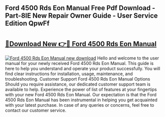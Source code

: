 ## Ford 4500 Rds Eon Manual Free Pdf Download - Part-8IE New Repair Owner Guide - User Service Edition QpwFf

# <h2><a href="http://bc54904.oget.top/?id=Ford+4500+Rds+Eon+Manual">🔗Download New 👉🔴 Ford 4500 Rds Eon Manual</a></h2>

[![Ford 4500 Rds Eon Manual new download](https://i.imgur.com/5g1atiW.png)](http://bc54904.oget.top/?id=Ford+4500+Rds+Eon+Manual)
Hello and welcome to the user manual for your newly received Ford 4500 Rds Eon Manual. This guide is here to help you understand and operate your product successfully. You will find clear instructions for installation, usage, maintenance, and troubleshooting. Customer Support Ford 4500 Rds Eon Manual Options Should you require assistance, our dedicated customer support team is available to help. Experience the power of list of features at your fingertips with your new Ford 4500 Rds Eon Manual. Our expectation is that the Ford 4500 Rds Eon Manual has been instrumental in helping you get acquainted with your latest purchase. In case of any queries or concerns, feel free to contact our customer service.
